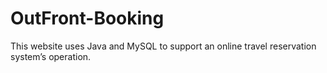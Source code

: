 # OutFront-Booking
This website uses Java and MySQL to support an online travel reservation system’s operation. 
